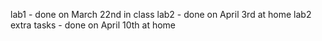 lab1 - done on March 22nd in class
lab2 - done on April 3rd at home
lab2 extra tasks - done on April 10th at home
